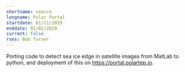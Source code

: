 ```yaml
---
shortname: seaice
longname: Polar Portal
startdate: 01/11/2019
enddate: 01/02/2020
current: false
rses: Bob Turner
---
```


Porting code to detect sea ice edge in satellite images from MatLab to python, and deployment of this on https://portal.polartep.io.